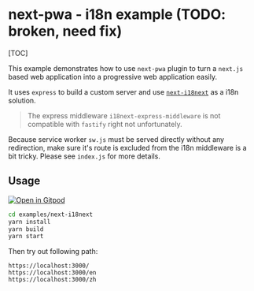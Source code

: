 

# next-pwa - i18n example (TODO: broken, need fix)

[TOC]

This example demonstrates how to use `next-pwa` plugin to turn a `next.js` based web application into a progressive web application easily.

It uses `express` to build a custom server and use [`next-i18next`](https://github.com/isaachinman/next-i18next) as a i18n solution.

> The express middleware `i18next-express-middleware` is not compatible with `fastify` right not unfortunately.

Because service worker `sw.js` must be served directly without any redirection, make sure it's route is excluded from the i18n middleware is a bit tricky. Please see `index.js` for more details.

## Usage

[![Open in Gitpod](https://img.shields.io/badge/Open%20In-Gitpod.io-%231966D2?style=for-the-badge&logo=gitpod)](https://gitpod.io/#https://github.com/shadowwalker/next-pwa/)

``` bash
cd examples/next-i18next
yarn install
yarn build
yarn start
```

Then try out following path:

```
https://localhost:3000/
https://localhost:3000/en
https://localhost:3000/zh
```

